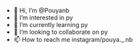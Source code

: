 - 👋 Hi, I’m @Pouyanb
- 👀 I’m interested in py
- 🌱 I’m currently learning py
- 💞️ I’m looking to collaborate on py
- 📫 How to reach me instagram/pouya._.nb

<!---
Pouyanb/Pouyanb is a ✨ special ✨ repository because its `README.md` (this file) appears on your GitHub profile.
You can click the Preview link to take a look at your changes.
--->

